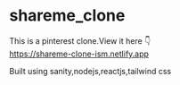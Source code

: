 # shareme_clone
This is a pinterest clone.View it here :point_down:<br/>
https://shareme-clone-ism.netlify.app<br/>

Built using sanity,nodejs,reactjs,tailwind css
